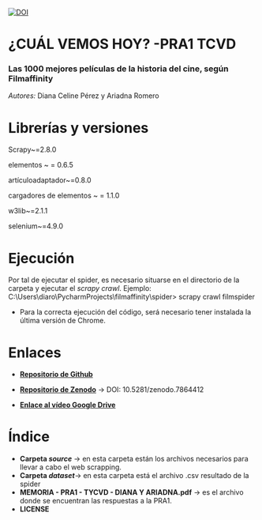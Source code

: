 [![DOI](https://zenodo.org/badge/DOI/10.5281/zenodo.7864412.svg)](https://doi.org/10.5281/zenodo.7864412)

#  ¿CUÁL VEMOS HOY? -PRA1 TCVD
###  Las 1000 mejores películas de la historia del cine, según Filmaffinity
*Autores:* Diana Celine Pérez y Ariadna Romero





#  Librerías y versiones
Scrapy~=2.8.0

elementos ~ = 0.6.5

artículoadaptador~=0.8.0

cargadores de elementos ~ = 1.1.0

w3lib~=2.1.1

selenium~=4.9.0



#  Ejecución
Por tal de ejecutar el spider, es necesario situarse en el directorio de la carpeta y ejecutar el *scrapy crawl*.
Ejemplo: C:\Users\diaro\PycharmProjects\filmaffinity\spider> scrapy crawl filmspider

* Para la correcta ejecución del código, será necesario tener instalada la última versión de Chrome.




# Enlaces 
- **[Repositorio de Github](https://github.com/aromeromontero/WebScrapping-PRA1-TCVD)**

- **[Repositorio de Zenodo](https://zenodo.org/record/7864412#.ZEgR0nZBy3A)** -> DOI: 10.5281/zenodo.7864412
                                                   
- **[Enlace al vídeo Google Drive](https://drive.google.com/file/d/165rhk6UH4k8Cvk4LtxUaya53JwsQaacW/view?usp=sharing)**





# Índice
  - **Carpeta *source*** -> en esta carpeta están los archivos necesarios para llevar a cabo el web scrapping.
  - **Carpeta *dataset***-> en esta carpeta está el archivo .csv resultado de la spider
  - **MEMORIA - PRA1 - TYCVD - DIANA Y ARIADNA.pdf** -> es el archivo donde se encuentran las respuestas a la PRA1.
  - **LICENSE**

